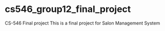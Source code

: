 # cs546_group12_final_project
CS-546 Final project
This is a final project for Salon Management System

